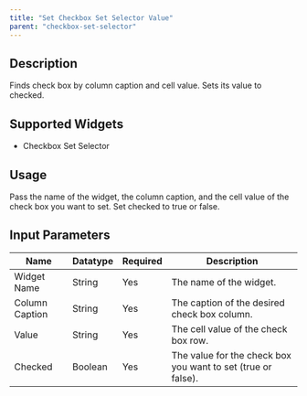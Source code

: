 ```yaml
---
title: "Set Checkbox Set Selector Value"
parent: "checkbox-set-selector"
---
```


## Description
Finds check box by column caption and cell value. Sets its value to checked.

## Supported Widgets
 + Checkbox Set Selector

## Usage
Pass the name of the widget, the column caption, and the cell value of the check box you want to set.
Set checked to true or false.

## Input Parameters



Name | Datatype | Required | Description
---- | -------- | ------- |---------------
Widget Name | String | Yes | The name of the widget.
Column Caption | String | Yes | The caption of the desired check box column.
Value | String | Yes | The cell value of the check box row.
Checked | Boolean | Yes | The value for the check box you want to set (true or false).
